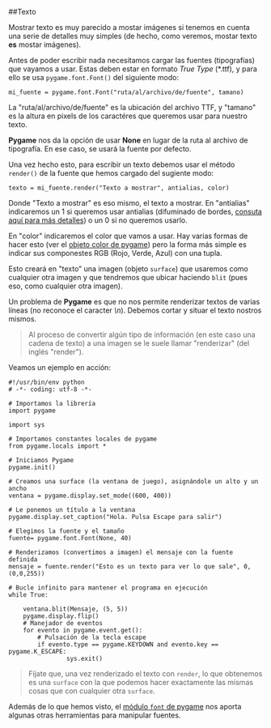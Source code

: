 ##Texto

Mostrar texto es muy parecido a mostar imágenes si tenemos en cuenta una serie de detalles muy simples (de hecho, como veremos, mostar texto **es** mostar imágenes).

Antes de poder escribir nada necesitamos cargar las fuentes (tipografías) que vayamos a usar. Estas deben estar en formato *True Type* (*.ttf), y para ello se usa `pygame.font.Font()` del siguiente modo:

```
mi_fuente = pygame.font.Font("ruta/al/archivo/de/fuente", tamano)
```

La "ruta/al/archivo/de/fuente" es la ubicación del archivo TTF, y "tamano" es la altura en pixels de los caractéres que queremos usar para nuestro texto. 

**Pygame** nos da la opción de usar **None** en lugar de la ruta al archivo de tipografía. En ese caso, se usará la fuente por defecto.

Una vez hecho esto, para escribir un texto debemos usar el método `render()` de la fuente que hemos cargado del sugiente modo:

```
texto = mi_fuente.render("Texto a mostrar", antialias, color)
```

Donde "Texto a mostrar" es eso mismo, el texto a mostrar. En "antialias" indicaremos un 1 si queremos usar antialias (difuminado de bordes, [consuta aquí para más detalles](http://es.wikipedia.org/wiki/Antialiasing)) o un 0 si no queremos usarlo.

En "color" indicaremos el color que vamos a usar. Hay varias formas de hacer esto (ver el [objeto color de pygame](http://www.pygame.org/docs/ref/color.html)) pero la forma más simple es indicar sus componestes RGB (Rojo, Verde, Azul) con una tupla.

Esto creará en "texto" una imagen (objeto `surface`) que usaremos como cualquier otra imagen y que tendremos que ubicar haciendo `blit` (pues eso, como cualquier otra imagen).

Un problema de **Pygame** es que no nos permite renderizar textos de varias líneas (no reconoce el caracter *\\n*). Debemos cortar y situar el texto nostros mismos.

> Al proceso de convertir algún tipo de información (en este caso una cadena de texto) a una imagen se le suele llamar "renderizar" (del inglés "render").

Veamos un ejemplo en acción:

```
#!/usr/bin/env python
# -*- coding: utf-8 -*-

# Importamos la librería
import pygame

import sys

# Importamos constantes locales de pygame
from pygame.locals import *

# Iniciamos Pygame
pygame.init()

# Creamos una surface (la ventana de juego), asignándole un alto y un ancho
ventana = pygame.display.set_mode((600, 400))

# Le ponemos un título a la ventana
pygame.display.set_caption("Hola. Pulsa Escape para salir")

# Elegimos la fuente y el tamaño
fuente= pygame.font.Font(None, 40)

# Renderizamos (convertimos a imagen) el mensaje con la fuente definida
mensaje = fuente.render("Esto es un texto para ver lo que sale", 0, (0,0,255))

# Bucle infinito para mantener el programa en ejecución
while True:

    ventana.blit(Mensaje, (5, 5))
    pygame.display.flip()
    # Manejador de eventos
    for evento in pygame.event.get():
        # Pulsación de la tecla escape
        if evento.type == pygame.KEYDOWN and evento.key == pygame.K_ESCAPE:
                sys.exit()
```

> Fíjate que, una vez renderizado el texto con `render`, lo que obtenemos es una `surface` con la que podemos hacer exactamente las mismas cosas que con cualquier otra `surface`. 

Además de lo que hemos visto, el [módulo `font` de pygame](http://www.pygame.org/docs/ref/font.html) nos aporta algunas otras herramientas para manipular fuentes.
